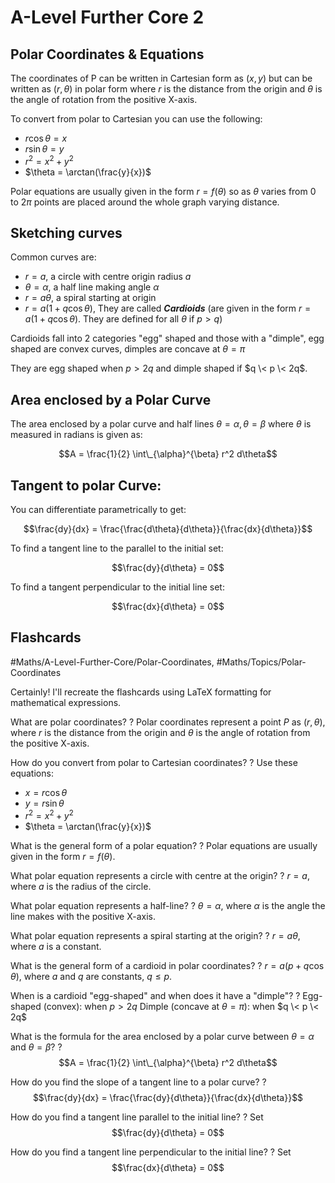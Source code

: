 # A-Level Further Core 2

## Polar Coordinates & Equations

The coordinates of P can be written in Cartesian form as $(x,y)$ but can be written as $(r,\theta)$ in polar form where $r$ is the distance from the origin and $\theta$ is the angle of rotation from the positive X-axis.

To convert from polar to Cartesian you can use the following:

* $r \cos\theta = x$
* $r \sin\theta = y$
* $r^2 = x^2 + y^2$
* $\theta = \arctan(\frac{y}{x})$

Polar equations are usually given in the form $r = f(\theta)$ so as $\theta$ varies from 0 to $2\pi$ points are placed around the whole graph varying distance.

## Sketching curves

Common curves are: 

* $r = a$, a circle with centre origin radius $a$ 
* $\theta = \alpha$, a half line making angle $\alpha$ 
* $r = a\theta$, a spiral starting at origin
* $r = a(1 + q \cos\theta)$, They are called ***Cardioids*** (are given in the form $r = a(1 + q \cos\theta)$. They are defined for all $\theta$ if $p > q$)

Cardioids fall into 2 categories "egg" shaped and those with a "dimple", egg shaped are convex curves, dimples are concave at $\theta = \pi$

They are egg shaped when $p > 2q$ and dimple shaped if $q \< p \< 2q$.

## Area enclosed by a Polar Curve

The area enclosed by a polar curve and half lines $\theta = \alpha, \theta = \beta$ where $\theta$ is measured in radians is given as:

$$A = \frac{1}{2} \int\_{\alpha}^{\beta} r^2 d\theta$$

## Tangent to polar Curve:

You can differentiate parametrically to get:

$$\frac{dy}{dx} = \frac{\frac{d\theta}{d\theta}}{\frac{dx}{d\theta}}$$

To find a tangent line to the parallel to the initial set:

$$\frac{dy}{d\theta} = 0$$

To find a tangent perpendicular to the initial line set:

$$\frac{dx}{d\theta} = 0$$

## Flashcards

\#Maths/A-Level-Further-Core/Polar-Coordinates,  #Maths/Topics/Polar-Coordinates

Certainly! I'll recreate the flashcards using LaTeX formatting for mathematical expressions.

What are polar coordinates?
?
Polar coordinates represent a point $P$ as $(r,\theta)$, where $r$ is the distance from the origin and $\theta$ is the angle of rotation from the positive X-axis. <!--SR:!2024-11-03,60,310-->

How do you convert from polar to Cartesian coordinates?
?
Use these equations:

* $x = r \cos \theta$
* $y = r \sin \theta$
* $r^2 = x^2 + y^2$
* $\theta = \arctan(\frac{y}{x})$ <!--SR:!2024-10-09,44,290-->

What is the general form of a polar equation?
?
Polar equations are usually given in the form $r = f(\theta)$. <!--SR:!2024-10-18,52,310-->

What polar equation represents a circle with centre at the origin?
?
$r = a$, where $a$ is the radius of the circle. <!--SR:!2024-11-03,60,310-->

What polar equation represents a half-line?
?
$\theta = \alpha$, where $\alpha$ is the angle the line makes with the positive X-axis. <!--SR:!2024-11-03,60,310-->

What polar equation represents a spiral starting at the origin?
?
$r = a\theta$, where $a$ is a constant. <!--SR:!2024-11-03,60,310-->

What is the general form of a cardioid in polar coordinates?
?
$r = a(p + q \cos \theta)$, where $a$ and $q$ are constants, $q \leq p$. <!--SR:!2024-10-02,38,290-->

When is a cardioid "egg-shaped" and when does it have a "dimple"?
?
Egg-shaped (convex): when $p > 2q$
Dimple (concave at $\theta = \pi$): when $q \< p \< 2q$ <!--SR:!2024-11-03,50,250-->

What is the formula for the area enclosed by a polar curve between $\theta = \alpha$ and $\theta = \beta$?
?
$$A = \frac{1}{2} \int\_{\alpha}^{\beta} r^2 d\theta$$ <!--SR:!2024-11-03,60,310-->

How do you find the slope of a tangent line to a polar curve?
?
$$\frac{dy}{dx} = \frac{\frac{dy}{d\theta}}{\frac{dx}{d\theta}}$$ <!--SR:!2024-11-03,60,310-->

How do you find a tangent line parallel to the initial line?
?
Set $$\frac{dy}{d\theta} = 0$$ <!--SR:!2024-10-06,39,290-->

How do you find a tangent line perpendicular to the initial line?
?
Set $$\frac{dx}{d\theta} = 0$$ <!--SR:!2024-10-18,44,290-->
